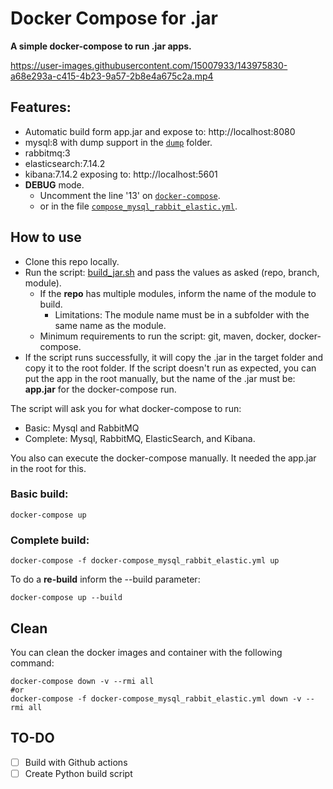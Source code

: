 # Docker Compose for .jar
**A simple docker-compose to run .jar apps.**

https://user-images.githubusercontent.com/15007933/143975830-a68e293a-c415-4b23-9a57-2b8e4a675c2a.mp4

## Features:
- Automatic build form app.jar and expose to: http://localhost:8080
- mysql:8 with dump support in the [`dump`](./dump) folder.
- rabbitmq:3
- elasticsearch:7.14.2
- kibana:7.14.2 exposing to: http://localhost:5601
- **DEBUG** mode.
  - Uncomment the line '13' on [`docker-compose`](./docker-compose.yml).
  - or in the file [`compose_mysql_rabbit_elastic.yml`](./compose_mysql_rabbit_elastic.yml).

## How to use
- Clone this repo locally.
- Run the script: [build_jar.sh](./build_jar.sh) and pass the values as asked (repo, branch, module).
  - If the **repo** has multiple modules, inform the name of the module to build.
    - Limitations: The module name must be in a subfolder with the same name as the module.
  - Minimum requirements to run the script: git, maven, docker, docker-compose.
- If the script runs successfully, it will copy the .jar in the target folder and copy it to the root folder. If the script doesn't run as expected, you can put the app in the root manually, but the name of the .jar must be: **app.jar** for the docker-compose run.

The script will ask you for what docker-compose to run:
- Basic: Mysql and RabbitMQ
- Complete: Mysql, RabbitMQ, ElasticSearch, and Kibana.

You also can execute the docker-compose manually. It needed the app.jar in the root for this. 

### Basic build:
```
docker-compose up
```

### Complete build:
```
docker-compose -f docker-compose_mysql_rabbit_elastic.yml up
```

To do a **re-build** inform the --build parameter:
```
docker-compose up --build
```

## Clean
You can clean the docker images and container with the following command:

```
docker-compose down -v --rmi all
#or
docker-compose -f docker-compose_mysql_rabbit_elastic.yml down -v --rmi all
```

## TO-DO
- [ ] Build with Github actions
- [ ] Create Python build script
